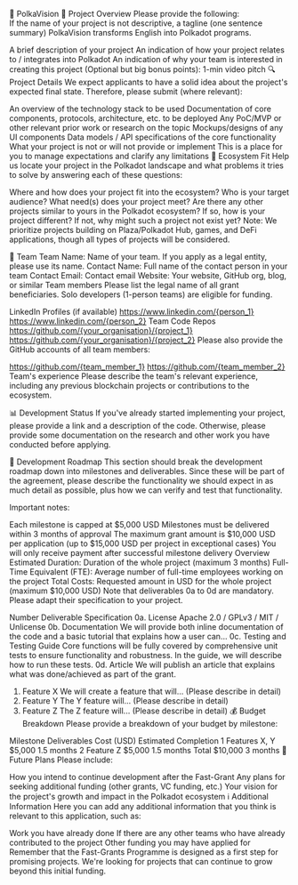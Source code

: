 📝 PolkaVision
🌟 Project Overview
Please provide the following:    
If the name of your project is not descriptive, a tagline (one sentence summary)
  PolkaVision  transforms English into Polkadot programs.



A brief description of your project
An indication of how your project relates to / integrates into Polkadot
An indication of why your team is interested in creating this project
(Optional but big bonus points): 1-min video pitch
🔍 Project Details
We expect applicants to have a solid idea about the project's expected final state. Therefore, please submit (where relevant):

An overview of the technology stack to be used
Documentation of core components, protocols, architecture, etc. to be deployed
Any PoC/MVP or other relevant prior work or research on the topic
Mockups/designs of any UI components
Data models / API specifications of the core functionality
What your project is not or will not provide or implement
This is a place for you to manage expectations and clarify any limitations
🧩 Ecosystem Fit
Help us locate your project in the Polkadot landscape and what problems it tries to solve by answering each of these questions:

Where and how does your project fit into the ecosystem?
Who is your target audience?
What need(s) does your project meet?
Are there any other projects similar to yours in the Polkadot ecosystem?
If so, how is your project different?
If not, why might such a project not exist yet?
Note: We prioritize projects building on Plaza/Polkadot Hub, games, and DeFi applications, though all types of projects will be considered.

👥 Team
Team Name: Name of your team. If you apply as a legal entity, please use its name.
Contact Name: Full name of the contact person in your team
Contact Email: Contact email
Website: Your website, GitHub org, blog, or similar
Team members
Please list the legal name of all grant beneficiaries. Solo developers (1-person teams) are eligible for funding.

LinkedIn Profiles (if available)
https://www.linkedin.com/{person_1}
https://www.linkedin.com/{person_2}
Team Code Repos
https://github.com/{your_organisation}/{project_1}
https://github.com/{your_organisation}/{project_2}
Please also provide the GitHub accounts of all team members:

https://github.com/{team_member_1}
https://github.com/{team_member_2}
Team's experience
Please describe the team's relevant experience, including any previous blockchain projects or contributions to the ecosystem.

📊 Development Status
If you've already started implementing your project, please provide a link and a description of the code. Otherwise, please provide some documentation on the research and other work you have conducted before applying.

📅 Development Roadmap
This section should break the development roadmap down into milestones and deliverables. Since these will be part of the agreement, please describe the functionality we should expect in as much detail as possible, plus how we can verify and test that functionality.

Important notes:

Each milestone is capped at $5,000 USD
Milestones must be delivered within 3 months of approval
The maximum grant amount is $10,000 USD per application (up to $15,000 USD per project in exceptional cases)
You will only receive payment after successful milestone delivery
Overview
Estimated Duration: Duration of the whole project (maximum 3 months)
Full-Time Equivalent (FTE): Average number of full-time employees working on the project
Total Costs: Requested amount in USD for the whole project (maximum $10,000 USD)
Note that deliverables 0a to 0d are mandatory. Please adapt their specification to your project.

Number	Deliverable	Specification
0a.	License	Apache 2.0 / GPLv3 / MIT / Unlicense
0b.	Documentation	We will provide both inline documentation of the code and a basic tutorial that explains how a user can...
0c.	Testing and Testing Guide	Core functions will be fully covered by comprehensive unit tests to ensure functionality and robustness. In the guide, we will describe how to run these tests.
0d.	Article	We will publish an article that explains what was done/achieved as part of the grant.
1.	Feature X	We will create a feature that will... (Please describe in detail)
2.	Feature Y	The Y feature will... (Please describe in detail)
3.	Feature Z	The Z feature will... (Please describe in detail)
💰 Budget Breakdown
Please provide a breakdown of your budget by milestone:

Milestone	Deliverables	Cost (USD)	Estimated Completion
1	Features X, Y	$5,000	1.5 months
2	Feature Z	$5,000	1.5 months
Total		$10,000	3 months
🔮 Future Plans
Please include:

How you intend to continue development after the Fast-Grant
Any plans for seeking additional funding (other grants, VC funding, etc.)
Your vision for the project's growth and impact in the Polkadot ecosystem
ℹ️ Additional Information
Here you can add any additional information that you think is relevant to this application, such as:

Work you have already done
If there are any other teams who have already contributed to the project
Other funding you may have applied for
Remember that the Fast-Grants Programme is designed as a first step for promising projects. We're looking for projects that can continue to grow beyond this initial funding.
